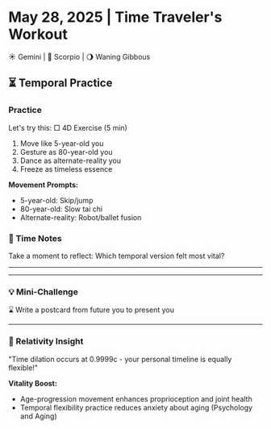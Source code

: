 # May 28, 2025 | Time Traveler's Workout
☀️ Gemini | 🌙 Scorpio | 🌖 Waning Gibbous

## ⏳ Temporal Practice

### Practice
Let's try this:
□ 4D Exercise (5 min)
1. Move like 5-year-old you
2. Gesture as 80-year-old you
3. Dance as alternate-reality you
4. Freeze as timeless essence

**Movement Prompts:**
- 5-year-old: Skip/jump
- 80-year-old: Slow tai chi
- Alternate-reality: Robot/ballet fusion

### 📝 Time Notes
Take a moment to reflect:
Which temporal version felt most vital?
_______________________
_______________________

### 💡 Mini-Challenge
⌛ Write a postcard from future you to present you
_______________________

### 💫 Relativity Insight
"Time dilation occurs at 0.9999c - your personal timeline is equally flexible!" 

**Vitality Boost:**
- Age-progression movement enhances proprioception and joint health
- Temporal flexibility practice reduces anxiety about aging (Psychology and Aging) 